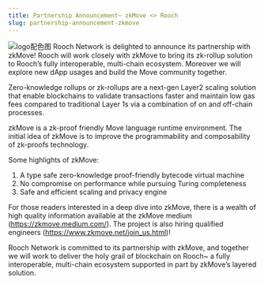 ```yaml
---
title: Partnership Announcement~ zkMove <> Rooch
slug: partnership-announcement-zkmove
---
```

![logo配色图](https://user-images.githubusercontent.com/99104408/218180814-bc9e1a02-baee-42a4-bb46-46925f33f5bb.png)
Rooch Network is delighted to announce its partnership with zkMove! Rooch will work closely with zkMove to bring its zk-rollup solution to Rooch’s fully interoperable, multi-chain ecosystem. Moreover we will explore new dApp usages and build the Move community together.

Zero-knowledge rollups or zk-rollups are a next-gen Layer2 scaling solution that enable blockchains to validate transactions faster and maintain low gas fees compared to traditional Layer 1s via a combination of on and off-chain processes. 

zkMove is a zk-proof friendly Move language runtime environment. The initial idea of zkMove is to improve the programmability and composability of zk-proofs technology. 

Some highlights of zkMove: 
1. A type safe zero-knowledge proof-friendly bytecode virtual machine 
2. No compromise on performance while pursuing Turing completeness
3. Safe and efficient scaling and privacy engine

For those readers interested in a deep dive into zkMove, there is a wealth of high quality information available at the zkMove medium (https://zkmove.medium.com/). The project is also hiring qualified engineers (https://www.zkmove.net/join_us.html)!

Rooch Network is committed to its partnership with zkMove, and together we will work to deliver the holy grail of blockchain on Rooch~ a fully interoperable, multi-chain ecosystem supported in part by zkMove’s layered solution. 
